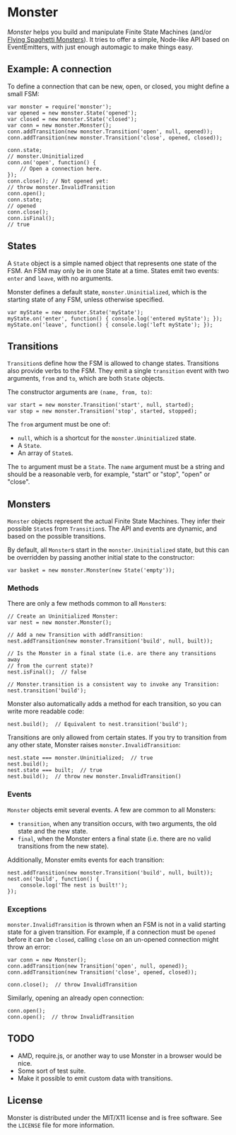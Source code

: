 # Monster

*Monster* helps you build and manipulate Finite State Machines (and/or [Flying
Spaghetti Monsters](http://www.venganza.org/)). It tries to offer a simple,
Node-like API based on EventEmitters, with just enough automagic to make things
easy.


## Example: A connection

To define a connection that can be new, open, or closed, you might define a
small FSM:

    var monster = require('monster');
    var opened = new monster.State('opened');
    var closed = new monster.State('closed');
    var conn = new monster.Monster();
    conn.addTransition(new monster.Transition('open', null, opened));
    conn.addTransition(new monster.Transition('close', opened, closed));

    conn.state;
    // monster.Uninitialized
    conn.on('open', function() {
        // Open a connection here.
    });
    conn.close(); // Not opened yet:
    // throw monster.InvalidTransition
    conn.open();
    conn.state;
    // opened
    conn.close();
    conn.isFinal();
    // true


## States

A `State` object is a simple named object that represents one state of the FSM.
An FSM may only be in one State at a time. States emit two events: `enter` and
`leave`, with no arguments.

Monster defines a default state, `monster.Uninitialized`, which is the starting
state of any FSM, unless otherwise specified.

    var myState = new monster.State('myState');
    myState.on('enter', function() { console.log('entered myState'); });
    myState.on('leave', function() { console.log('left myState'); });


## Transitions

`Transition`s define how the FSM is allowed to change states. Transitions also
provide verbs to the FSM. They emit a single `transition` event with two
arguments, `from` and `to`, which are both `State` objects.

The constructor arguments are `(name, from, to)`:

    var start = new monster.Transition('start', null, started);
    var stop = new monster.Transition('stop', started, stopped);

The `from` argument must be one of:

* `null`, which is a shortcut for the `monster.Uninitialized` state.
* A `State`.
* An array of `State`s.

The `to` argument must be a `State`. The `name` argument must be a string and
should be a reasonable verb, for example, "start" or "stop", "open" or "close".


## Monsters

`Monster` objects represent the actual Finite State Machines. They infer their
possible `State`s from `Transition`s. The API and events are dynamic, and based
on the possible transitions.

By default, all `Monster`s start in the `monster.Uninitialized` state, but this
can be overridden by passing another initial state to the constructor:

    var basket = new monster.Monster(new State('empty'));


### Methods

There are only a few methods common to all `Monster`s:

    // Create an Uninitialized Monster:
    var nest = new monster.Monster();

    // Add a new Transition with addTransition:
    nest.addTransition(new monster.Transition('build', null, built));

    // Is the Monster in a final state (i.e. are there any transitions away
    // from the current state)?
    nest.isFinal();  // false

    // Monster.transition is a consistent way to invoke any Transition:
    nest.transition('build');

Monster also automatically adds a method for each transition, so you can write
more readable code:

    nest.build();  // Equivalent to nest.transition('build');

Transitions are only allowed from certain states. If you try to transition from
any other state, Monster raises `monster.InvalidTransition`:

    nest.state === monster.Uninitialized;  // true
    nest.build();
    nest.state === built;  // true
    nest.build();  // throw new monster.InvalidTransition()


### Events

`Monster` objects emit several events. A few are common to all Monsters:

* `transition`, when any transition occurs, with two arguments, the old state
  and the new state.
* `final`, when the Monster enters a final state (i.e. there are no valid
  transitions from the new state).

Additionally, Monster emits events for each transition:

    nest.addTransition(new monster.Transition('build', null, built));
    nest.on('build', function() {
        console.log('The nest is built!');
    });


### Exceptions

`monster.InvalidTransition` is thrown when an FSM is not in a valid starting
state for a given transition. For example, if a connection must be `opened`
before it can be `closed`, calling `close` on an un-opened connection might
throw an error:

    var conn = new Monster();
    conn.addTransition(new Transition('open', null, opened));
    conn.addTransition(new Transition('close', opened, closed));

    conn.close();  // throw InvalidTransition

Similarly, opening an already open connection:

    conn.open();
    conn.open();  // throw InvalidTransition


## TODO

* AMD, require.js, or another way to use Monster in a browser would be nice.
* Some sort of test suite.
* Make it possible to emit custom data with transitions.


## License

Monster is distributed under the MIT/X11 license and is free software. See the
`LICENSE` file for more information.
